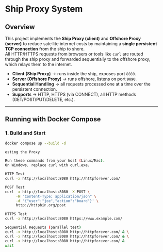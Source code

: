 # Ship Proxy System 

## Overview
This project implements the **Ship Proxy (client)** and **Offshore Proxy (server)** to reduce satellite internet costs by maintaining a **single persistent TCP connection** from the ship to shore.  
All HTTP/HTTPS requests from browsers or tools like `curl` are routed through the ship proxy and forwarded sequentially to the offshore proxy, which relays them to the internet.

- **Client (Ship Proxy)** → runs inside the ship, exposes port `8080`.
- **Server (Offshore Proxy)** → runs offshore, listens on port `9090`.
- **Sequential Handling** → all requests processed one at a time over the persistent connection.
- **Supports** → HTTP, HTTPS (via CONNECT), all HTTP methods (GET/POST/PUT/DELETE, etc.).

---

## Running with Docker Compose
### 1. Build and Start
```bash
docker compose up --build -d

esting the Proxy

Run these commands from your host (Linux/Mac).
On Windows, replace curl with curl.exe.

HTTP Test
curl -x http://localhost:8080 http://httpforever.com/

POST Test
curl -x http://localhost:8080 -X POST \
     -H "Content-Type: application/json" \
     -d '{"user":"joe","action":"board"}' \
     http://httpbin.org/post

HTTPS Test
curl -x http://localhost:8080 https://www.example.com/

Sequential Requests (parallel test)
curl -x http://localhost:8080 http://httpforever.com/ & \
curl -x http://localhost:8080 http://httpforever.com/ & \
curl -x http://localhost:8080 http://httpforever.com/ &
wait